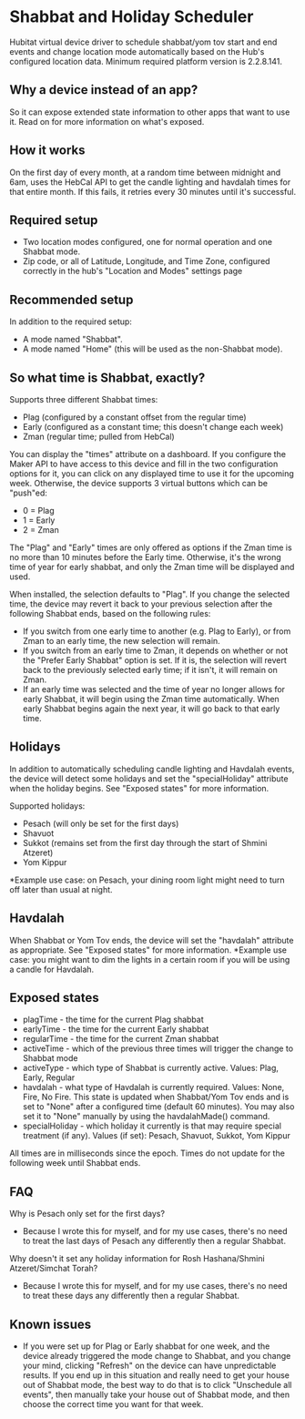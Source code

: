 # Shabbat and Holiday Scheduler
Hubitat virtual device driver to schedule shabbat/yom tov start and end events and change location mode automatically based on the Hub's configured location data.  Minimum required platform version is 2.2.8.141.

Why a device instead of an app?
--
So it can expose extended state information to other apps that want to use it.  Read on for more information on what's exposed.

How it works
--
On the first day of every month, at a random time between midnight and 6am, uses the HebCal API to get the candle lighting and havdalah times for that entire month.  If this fails, it  retries every 30 minutes until it's successful.

Required setup
--
* Two location modes configured, one for normal operation and one Shabbat mode.
* Zip code, or all of Latitude, Longitude, and Time Zone, configured correctly in the hub's "Location and Modes" settings page

Recommended setup
--
In addition to the required setup:
* A mode named "Shabbat".
* A mode named "Home" (this will be used as the non-Shabbat mode).

So what time is Shabbat, exactly?
--
Supports three different Shabbat times:

* Plag (configured by a constant offset from the regular time)
* Early (configured as a constant time; this doesn't change each week)
* Zman (regular time; pulled from HebCal)

You can display the "times" attribute on a dashboard. If you configure the Maker API to have access to this device and fill in the two configuration options for it, you can click on any displayed time to use it for the upcoming week. Otherwise, the device supports 3 virtual buttons which can be "push"ed:

* 0 = Plag
* 1 = Early
* 2 = Zman

The "Plag" and "Early" times are only offered as options if the Zman time is no more than 10 minutes before the Early time.  Otherwise, it's the wrong time of year for early shabbat, and only the Zman time will be displayed and used.

When installed, the selection defaults to "Plag".  If you change the selected time, the device may revert it back to your previous selection after the following Shabbat ends, based on the following rules:

* If you switch from one early time to another (e.g. Plag to Early), or from Zman to an early time, the new selection will remain.
* If you switch from an early time to Zman, it depends on whether or not the "Prefer Early Shabbat" option is set.  If it is, the selection will revert back to the previously selected early time; if it isn't, it will remain on Zman.
* If an early time was selected and the time of year no longer allows for early Shabbat, it will begin using the Zman time automatically.  When early Shabbat begins again the next year, it will go back to that early time.

Holidays
--
In addition to automatically scheduling candle lighting and Havdalah events, the device will detect some holidays and set the "specialHoliday" attribute when the holiday begins.  See "Exposed states" for more information.

Supported holidays:
* Pesach (will only be set for the first days)
* Shavuot
* Sukkot (remains set from the first day through the start of Shmini Atzeret)
* Yom Kippur

*Example use case: on Pesach, your dining room light might need to turn off later than usual at night.

Havdalah
--
When Shabbat or Yom Tov ends, the device will set the "havdalah" attribute as appropriate.  See "Exposed states" for more information.
*Example use case: you might want to dim the lights in a certain room if you will be using a candle for Havdalah.

Exposed states
--
* plagTime - the time for the current Plag shabbat
* earlyTime - the time for the current Early shabbat
* regularTime - the time for the current Zman shabbat
* activeTime - which of the previous three times will trigger the change to Shabbat mode
* activeType - which type of Shabbat is currently active. Values: Plag, Early, Regular
* havdalah - what type of Havdalah is currently required. Values: None, Fire, No Fire.  This state is updated when Shabbat/Yom Tov ends and is set to "None" after a configured time (default 60 minutes).  You may also set it to "None" manually by using the havdalahMade() command.
* specialHoliday - which holiday it currently is that may require special treatment (if any). Values (if set): Pesach, Shavuot, Sukkot, Yom Kippur

All times are in milliseconds since the epoch. Times do not update for the following week until Shabbat ends.

FAQ
--
Why is Pesach only set for the first days?
* Because I wrote this for myself, and for my use cases, there's no need to treat the last days of Pesach any differently then a regular Shabbat.

Why doesn't it set any holiday information for Rosh Hashana/Shmini Atzeret/Simchat Torah?
* Because I wrote this for myself, and for my use cases, there's no need to treat these days any differently then a regular Shabbat.

Known issues
--
* If you were set up for Plag or Early shabbat for one week, and the device already triggered the mode change to Shabbat, and you change your mind, clicking "Refresh" on the device can have unpredictable results.  If you end up in this situation and really need to get your house out of Shabbat mode, the best way to do that is to click "Unschedule all events", then manually take your house out of Shabbat mode, and then choose the correct time you want for that week.
